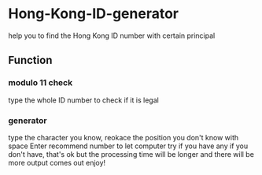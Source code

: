 # Hong-Kong-ID-generator
help you to find the Hong Kong ID number with certain principal

## Function
### modulo 11 check
type the whole ID number to check if it is legal

### generator
type the character you know, reokace the position you don't know with space
Enter recommend number to let computer try if you have any
if you don't have, that's ok but the processing time will be longer and there will be more output comes out
enjoy!
